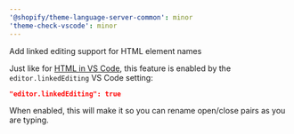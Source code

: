 ```yaml
---
'@shopify/theme-language-server-common': minor
'theme-check-vscode': minor
---
```


Add linked editing support for HTML element names

Just like for [HTML in VS Code](https://code.visualstudio.com/updates/v1_52#_html), this feature is enabled by the `editor.linkedEditing` VS Code setting:

```json
"editor.linkedEditing": true
```


When enabled, this will make it so you can rename open/close pairs as you are typing.
